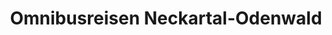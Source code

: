 ---
title: "Omnibusreisen Neckartal-Odenwald"
url: /oberzent/omnibusreisen-neckartal-odenwald/
shop: Reisebüro
---